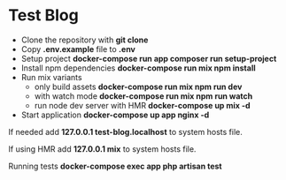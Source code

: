 # Test Blog


- Clone the repository with __git clone__
- Copy __.env.example__ file to __.env__
- Setup project __docker-compose run app composer run setup-project__
- Install npm dependencies __docker-compose run mix npm install__
- Run mix variants
    - only build assets __docker-compose run mix npm run dev__
    - with watch mode __docker-compose run mix npm run watch__
    - run node dev server with HMR __docker-compose up mix -d__
- Start application __docker-compose up app nginx -d__


If needed add __127.0.0.1 test-blog.localhost__ to system hosts file.

If using HMR add __127.0.0.1 mix__ to system hosts file.

Running tests __docker-compose exec app php artisan test__
